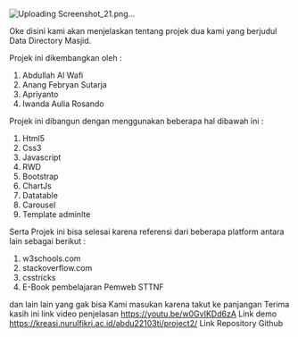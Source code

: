 ![Uploading Screenshot_21.png…]()
 
Oke disini kami akan menjelaskan tentang projek dua kami yang berjudul Data Directory Masjid.

Projek ini dikembangkan oleh :
1. Abdullah Al Wafi
2. Anang Febryan Sutarja
3. Apriyanto
4. Iwanda Aulia Rosando

Projek ini dibangun dengan menggunakan beberapa hal dibawah ini :
1. Html5
2. Css3
3. Javascript
4. RWD
5. Bootstrap 
6. ChartJs
7. Datatable
8. Carousel
9. Template adminlte 

Serta Projek ini bisa selesai karena referensi dari beberapa platform antara lain sebagai berikut :
1. w3schools.com
2. stackoverflow.com
3. csstricks
4. E-Book pembelajaran Pemweb STTNF 

dan lain lain yang gak bisa Kami masukan karena takut ke panjangan
Terima kasih 
ini link video penjelasan 
https://youtu.be/w0GvIKDd6zA
Link demo
https://kreasi.nurulfikri.ac.id/abdu22103ti/project2/
Link Repository Github
